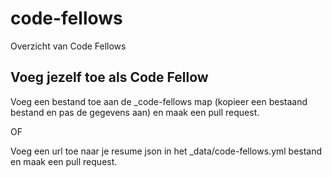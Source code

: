 # code-fellows
Overzicht van Code Fellows

## Voeg jezelf toe als Code Fellow
Voeg een bestand toe aan de _code-fellows map (kopieer een bestaand bestand en pas de gegevens aan) en maak een pull request.

OF

Voeg een url toe naar je resume json in het _data/code-fellows.yml bestand en maak een pull request.
